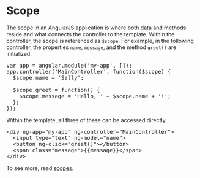 # Scope

The scope in an AngularJS application is where both data and methods reside and what connects the controller to the template. Within the controller, the scope is referenced as `$scope`. For example, in the following controller, the properties `name`, `message`, and the method `greet()` are initialized.

<pre>
var app = angular.module('my-app', []);
app.controller('MainController', function(<span class="highlight">$scope</span>) {
  <span class="highlight">$scope.name</span> = 'Sally';

  <span class="highlight">$scope.greet</span> = function() {
    <span class="highlight">$scope.message</span> = 'Hello, ' + $scope.name + '!';
  };
});
</pre>

Within the template, all three of these can be accessed directly.

<pre>
&lt;div ng-app=&quot;my-app&quot; ng-controller=&quot;MainController&quot;&gt;
  &lt;input type=&quot;text&quot; <span class="highlight">ng-model=&quot;name&quot;</span>&gt;
  &lt;button <span class="highlight">ng-click=&quot;greet()&quot;</span>&gt;&lt;/button&gt;
  &lt;span class=&quot;message&quot;&gt;<span class="highlight">{{message}}</span>&lt;/span&gt;
&lt;/div&gt;
</pre>

To see more, read [scopes](https://docs.angularjs.org/guide/scope).
